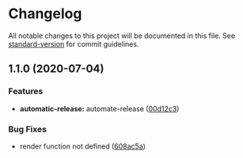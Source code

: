 # Changelog

All notable changes to this project will be documented in this file. See [standard-version](https://github.com/conventional-changelog/standard-version) for commit guidelines.

## 1.1.0 (2020-07-04)


### Features

* **automatic-release:** automate-release ([00d12c3](https://github.com/omarsotillo/nativeto/commit/00d12c3c503db20f82efa8a7bdab2c7b27f83bca))


### Bug Fixes

* render function not defined ([608ac5a](https://github.com/omarsotillo/nativeto/commit/608ac5ab1f1b9c3a3c2b20cec3f47be5feea6de7))
